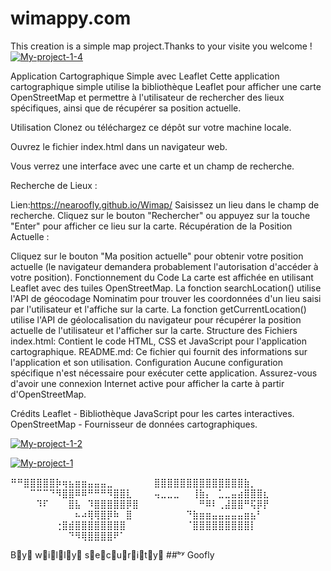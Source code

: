 # wimappy.com
This creation is a simple map project.Thanks to your visite you welcome !
<a href="https://ibb.co/PWhgCJP"><img src="https://i.ibb.co/n1cjk4Y/My-project-1-4.jpg" alt="My-project-1-4" border="0"></a>

Application Cartographique Simple avec Leaflet
Cette application cartographique simple utilise la bibliothèque Leaflet pour afficher une carte OpenStreetMap et permettre à l'utilisateur de rechercher des lieux spécifiques, ainsi que de récupérer sa position actuelle.

Utilisation
Clonez ou téléchargez ce dépôt sur votre machine locale.

Ouvrez le fichier index.html dans un navigateur web.

Vous verrez une interface avec une carte et un champ de recherche.

Recherche de Lieux :

Lien:https://nearoofly.github.io/Wimap/
Saisissez un lieu dans le champ de recherche.
Cliquez sur le bouton "Rechercher" ou appuyez sur la touche "Enter" pour afficher ce lieu sur la carte.
Récupération de la Position Actuelle :

Cliquez sur le bouton "Ma position actuelle" pour obtenir votre position actuelle (le navigateur demandera probablement l'autorisation d'accéder à votre position).
Fonctionnement du Code
La carte est affichée en utilisant Leaflet avec des tuiles OpenStreetMap.
La fonction searchLocation() utilise l'API de géocodage Nominatim pour trouver les coordonnées d'un lieu saisi par l'utilisateur et l'affiche sur la carte.
La fonction getCurrentLocation() utilise l'API de géolocalisation du navigateur pour récupérer la position actuelle de l'utilisateur et l'afficher sur la carte.
Structure des Fichiers
index.html: Contient le code HTML, CSS et JavaScript pour l'application cartographique.
README.md: Ce fichier qui fournit des informations sur l'application et son utilisation.
Configuration
Aucune configuration spécifique n'est nécessaire pour exécuter cette application. Assurez-vous d'avoir une connexion Internet active pour afficher la carte à partir d'OpenStreetMap.

Crédits
Leaflet - Bibliothèque JavaScript pour les cartes interactives.
OpenStreetMap - Fournisseur de données cartographiques.


<a href="https://ibb.co/JzcxB0r"><img src="https://i.ibb.co/rZQb7T5/My-project-1-2.jpg" alt="My-project-1-2" border="0"></a>


<a href="https://ibb.co/QN98LL8"><img src="https://i.ibb.co/LtSQmmQ/My-project-1.jpg" alt="My-project-1" border="0"></a>










⠛⠛⣿⣿⣿⣿⣿⡷⢶⣦⣶⣶⣤⣤⣤⣀⠀⠀⠀
⠀⠀⠀⣿⣿⣿⣿⣿⣿⣿⣿⣿⣿⣿⣿⣿⣿⣷⡀⠀
⠀⠀⠀⠉⠉⠉⠙⠻⣿⣿⠿⠿⠛⠛⠛⠻⣿⣿⣇⠀
⠀⠀⢤⣀⣀⣀⠀⠀⢸⣷⡄⠀⣁⣀⣤⣴⣿⣿⣿⣆
⠀⠀⠀⠀⠹⠏⠀⠀⠀⣿⣧⠀⠹⣿⣿⣿⣿⣿⡿⣿
⠀⠀⠀⠀⠀⠀⠀⠀⠀⠛⠿⠇⢀⣼⣿⣿⠛⢯⡿⡟
⠀⠀⠀⠀⠀⠀⠀⠀⠀⠀⠦⠴⢿⢿⣿⡿⠷⠀⣿⠀
⠀⠀⠀⠀⠀⠀⠀⠙⣷⣶⣶⣤⣤⣤⣤⣤⣶⣦⠃⠀
⠀⠀⠀⠀⠀⠀⠀⢐⣿⣾⣿⣿⣿⣿⣿⣿⣿⣿⠀⠀
⠀⠀⠀⠀⠀⠀⠀⠈⣿⣿⣿⣿⣿⣿⣿⣿⣿⡇⠀⠀
⠀⠀⠀⠀⠀⠀⠀⠀⠀⠙⠻⢿⣿⣿⣿⣿⠟⠁

B⃠y⃠ w⃠i⃠l⃠l⃠y⃠  s⃠e⃠c⃠u⃠r⃠i⃠t⃠y⃠
##ᵇʸ Goofly 
